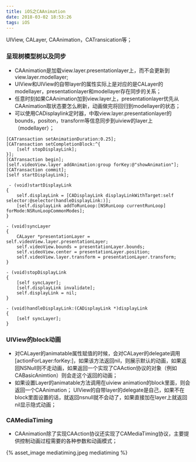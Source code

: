 ```yaml
---
title: iOS之CAAnimation
date: 2018-03-02 18:53:26
tags: iOS
---
```

UIView, CALayer, CAAnimation，CATransication等；

### 呈现树模型树以及同步

* CAAnimation是加载view.layer.presentationlayer上，而不会更新到view.layer.modellayer;
* UIView和UIView的自带layer的属性实际上是对应的是CALayer的modellayer，presentationlayer和modellayer存在同步的关系；
* 任意时刻如果CAAnimation加到view.layer上，presentationlayer优先从CAAnimation取状态要怎么刷新，动画做完将回归到modellayer的状态；
* 可以使用CADisplaylink定时器，中取view.layer.presentationlayer的bounds，positon，transform等信息同步到uiview的layer上（modellayer）；

```
[CATransaction setAnimationDuration:0.25];
[CATransaction setCompletionBlock:^{
	[self stopDisplayLink];
}];
[CATransaction begin];
[self.videoView.layer addAnimation:group forKey:@"showAnimation"];
[CATransaction commit];
[self startDisplayLink];
 
 - (void)startDisplayLink
{
    self.displayLink = [CADisplayLink displayLinkWithTarget:self selector:@selector(handleDisplayLink:)];
    [self.displayLink addToRunLoop:[NSRunLoop currentRunLoop] forMode:NSRunLoopCommonModes];
}

- (void)syncLayer
{
    CALayer *presentationLayer = self.videoView.layer.presentationLayer;
    self.videoView.bounds = presentationLayer.bounds;
    self.videoView.center = presentationLayer.position;
    self.videoView.layer.transform = presentationLayer.transform;
}

- (void)stopDisplayLink
{
    [self syncLayer];
    [self.displayLink invalidate];
    self.displayLink = nil;
}

- (void)handleDisplayLink:(CADisplayLink *)displayLink
{
    [self syncLayer];
}
```
### UIView的block动画
* 对CALayer的animatable属性赋值的时候，会对CALayer的delegate调用[actionForLayer:forKey:]，如果该方法返回nil，则展示默认的动画，如果返回NSNull则不走动画，如果返回一个实现了CAAction协议的对象（例如CABasicAnimtion）则会走这个返回的动画；
* 如果设置Layer的animatable方法调用在uiview animation的block里面，则会返回一个CAAnimation<CAAction>；
UIView的自带layer的delegate是自己，如果不在block里面设置的话，就返回nsnull就不会动了，如果直接加在layer上就返回nil显示隐式动画；

### CAMediaTiming

* CAAnimation除了实现CAAction协议还实现了CAMediaTiming协议，主要提供控制动画过程需要的各种参数和动画模式；

{% asset_image mediatiming.jpeg mediatiming %}